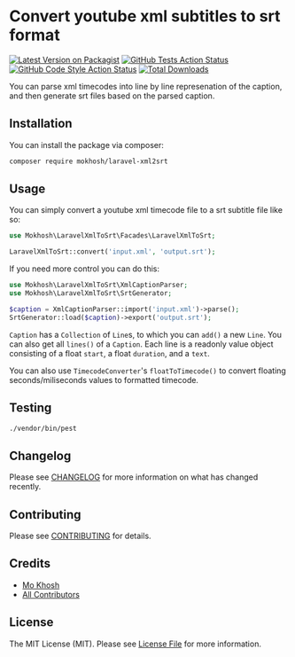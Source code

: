 # Convert youtube xml subtitles to srt format

[![Latest Version on Packagist](https://img.shields.io/packagist/v/mokhosh/laravel-xml2srt.svg?style=flat-square)](https://packagist.org/packages/mokhosh/laravel-xml2srt)
[![GitHub Tests Action Status](https://img.shields.io/github/actions/workflow/status/mokhosh/laravel-xml2srt/run-tests.yml?branch=main&label=tests&style=flat-square)](https://github.com/mokhosh/laravel-xml2srt/actions?query=workflow%3Arun-tests+branch%3Amain)
[![GitHub Code Style Action Status](https://img.shields.io/github/actions/workflow/status/mokhosh/laravel-xml2srt/fix-php-code-style-issues.yml?branch=main&label=code%20style&style=flat-square)](https://github.com/mokhosh/laravel-xml2srt/actions?query=workflow%3A"Fix+PHP+code+style+issues"+branch%3Amain)
[![Total Downloads](https://img.shields.io/packagist/dt/mokhosh/laravel-xml2srt.svg?style=flat-square)](https://packagist.org/packages/mokhosh/laravel-xml2srt)

You can parse xml timecodes into line by line represenation of the caption, and then generate srt files based on the parsed caption.

## Installation

You can install the package via composer:

```bash
composer require mokhosh/laravel-xml2srt
```

## Usage

You can simply convert a youtube xml timecode file to a srt subtitle file like so:

```php
use Mokhosh\LaravelXmlToSrt\Facades\LaravelXmlToSrt;

LaravelXmlToSrt::convert('input.xml', 'output.srt');
```

If you need more control you can do this:

```php
use Mokhosh\LaravelXmlToSrt\XmlCaptionParser;
use Mokhosh\LaravelXmlToSrt\SrtGenerator;

$caption = XmlCaptionParser::import('input.xml')->parse();
SrtGenerator::load($caption)->export('output.srt');
```

`Caption` has a `Collection` of `Line`s, to which you can `add()` a new `Line`.
You can also get all `lines()` of a `Caption`.
Each line is a readonly value object consisting of a float `start`, a float `duration`, and a `text`.

You can also use `TimecodeConverter`'s `floatToTimecode()` to convert floating seconds/miliseconds values to formatted timecode.

## Testing

```bash
./vendor/bin/pest
```

## Changelog

Please see [CHANGELOG](CHANGELOG.md) for more information on what has changed recently.

## Contributing

Please see [CONTRIBUTING](CONTRIBUTING.md) for details.

## Credits

- [Mo Khosh](https://github.com/mokhosh)
- [All Contributors](../../contributors)

## License

The MIT License (MIT). Please see [License File](LICENSE.md) for more information.
